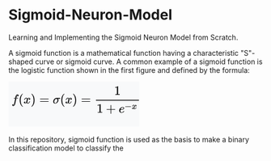 # Sigmoid-Neuron-Model

Learning and Implementing the Sigmoid Neuron Model from Scratch.

A sigmoid function is a mathematical function having a characteristic "S"-shaped curve or sigmoid curve. A common example of a sigmoid function is the logistic function shown in the first figure and defined by the formula:

![](image.png)


In this repository, sigmoid function is used as the basis to make a binary classification model to classify the 
